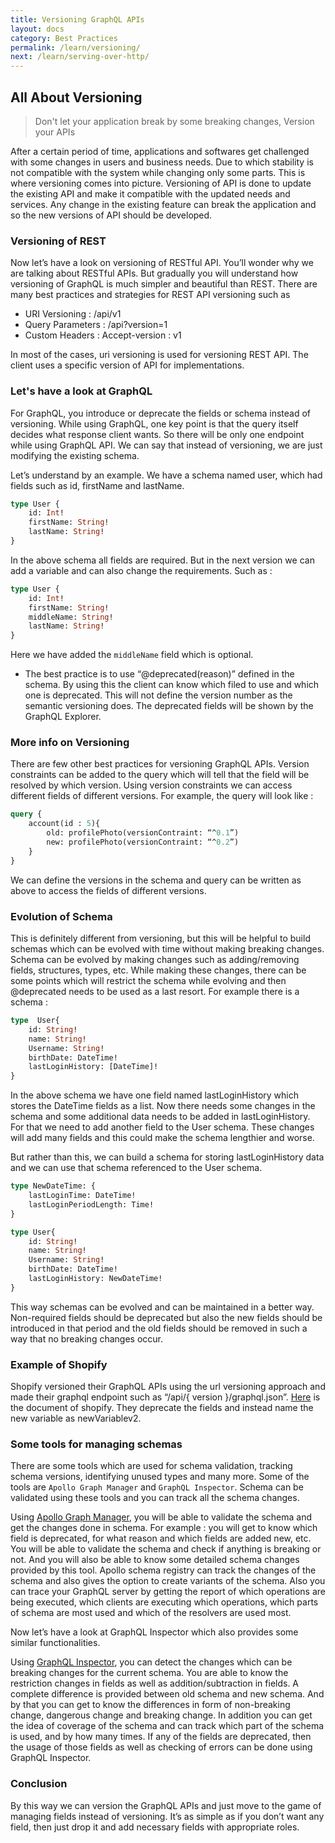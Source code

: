 ```yaml
---
title: Versioning GraphQL APIs
layout: docs
category: Best Practices
permalink: /learn/versioning/
next: /learn/serving-over-http/
---
```


## All About Versioning
> Don't let your application break by some breaking changes, Version your APIs

After a certain period of time, applications and softwares get challenged with some changes in users and business needs. Due to which stability is not compatible with the system while changing only some parts. This is where versioning comes into picture. Versioning of API is done to update the existing API and make it compatible with the updated needs and services. Any change in the existing feature can break the application and so the new versions of API should be developed. 

### Versioning of REST
Now let’s have a look on versioning of RESTful API. You’ll wonder why we are talking about RESTful APIs. But gradually you will understand how versioning of  GraphQL is much simpler and beautiful than REST. There are many best practices and strategies for REST API versioning such as

* URI Versioning : /api/v1
* Query Parameters :  /api?version=1
* Custom Headers : Accept-version : v1

In most of the cases, uri versioning is used for versioning REST API. The client uses a specific version of API for implementations. 


### Let's have a look at GraphQL
For GraphQL, you introduce or deprecate the fields or schema instead of versioning. While using GraphQL, one key point is that the query itself decides what response client wants. So there will be only one endpoint while using GraphQL API. We can say that instead of versioning, we are just modifying the existing schema. 

Let’s understand by an example. 
We have a schema named user, which had fields such as id, firstName and lastName. 
```graphql
type User {
	id: Int!
	firstName: String!
	lastName: String!
}
```

In the above schema all fields are required. But in the next version we can add a variable and can also change the requirements. Such as :
```graphql
type User {
	id: Int!
	firstName: String!
	middleName: String!
	lastName: String!
}
```

Here we have added the `middleName` field which is optional.

* The best practice is to use “@deprecated(reason)” defined in the schema. By using this the client can know which filed to use and which one is deprecated. This will not define the version number as the semantic versioning does. The deprecated fields will be shown by the GraphQL Explorer.


### More info on Versioning
There are few other best practices for versioning GraphQL APIs.
Version constraints can be added to the query which will tell that the field will be resolved by which version. Using version constraints we can access different fields of different versions. For example, the query will look like : 
```graphql
query {
	account(id : 5){
		old: profilePhoto(versionContraint: “^0.1”)
		new: profilePhoto(versionContraint: “^0.2”)
	}
}
```

We can define the versions in the schema and query can be written as above to access the fields of different versions.

### Evolution of Schema
This is definitely different from versioning, but this will be helpful to build schemas which can be evolved with time without making breaking changes. Schema can be evolved by making changes such as adding/removing fields, structures, types, etc. While making these changes, there can be some points which will restrict the schema while evolving and then @deprecated needs to be used as a last resort. For example there is a schema :
```graphql
type  User{
	id: String!
	name: String!
	Username: String!
	birthDate: DateTime!
	lastLoginHistory: [DateTime]!
}

```
In the above schema we have one field named lastLoginHistory which stores the DateTime fields as a list. Now there needs some changes in the schema and some additional data needs to be added in lastLoginHistory. For that we need to add another field to the User schema. These changes will add many fields and this could make the schema lengthier and worse.

But rather than this, we can build a schema for storing lastLoginHistory data and we can use that schema referenced to the User schema.
```graphql
type NewDateTime: {
	lastLoginTime: DateTime!
	lastLoginPeriodLength: Time!
}
```
``` graphql
type User{
	id: String!
	name: String!
	Username: String!
	birthDate: DateTime!
	lastLoginHistory: NewDateTime!
}
```
This way schemas can be evolved and can be maintained in a better way. Non-required fields should be deprecated but also the new fields should be introduced in that period and the old fields should be removed in such a way that no breaking changes occur.


### Example of Shopify
Shopify versioned their GraphQL APIs using the url versioning approach and made their graphql endpoint such as “/api/{ version }/graphql.json”. [Here](https://shopify.dev/concepts/about-apis/versioning#the-api-version-release-schedule) is the document of shopify. They deprecate the fields and instead name the new variable as newVariablev2.

### Some tools for managing schemas 
There are some tools which are used for schema validation, tracking schema versions, identifying unused types and many more. Some of the tools are `Apollo Graph Manager` and `GraphQL Inspector`. Schema can be validated using these tools and you can track all the schema changes. 

Using [Apollo Graph Manager](https://www.apollographql.com/docs/graph-manager/), you will be able to validate the schema and get the changes done in schema. For example : you will get to know which field is deprecated, for what reason and which fields are added new, etc. You will be able to validate the schema and check if anything is breaking or not. And you will also be able to know some detailed schema changes provided by this tool. 
Apollo schema registry can track the changes of the schema and also gives the option to create variants of the schema. Also you can trace your GraphQL server by getting the report of which operations are being executed, which clients are executing which operations, which parts of schema are most used and which of the resolvers are used most.

Now let’s have a look at GraphQL Inspector which also provides some similar functionalities.

Using [GraphQL Inspector](https://graphql-inspector.com/), you can detect the changes which can be breaking changes for the current schema. You are able to know the restriction changes in fields as well as addition/subtraction in fields. A complete difference is provided between old schema and new schema. And by that you can get to know the differences in form of non-breaking change, dangerous change and breaking change. 
In addition you can get the idea of coverage of the schema and can track which part of the schema is used, and by how many times. If any of the fields are deprecated, then the usage of those fields as well as checking of errors can be done using GraphQL Inspector.

### Conclusion
By this way we can version the GraphQL APIs and just move to the game of managing fields instead of versioning. It’s as simple as if you don’t want any field, then just drop it and add necessary fields with appropriate roles.
